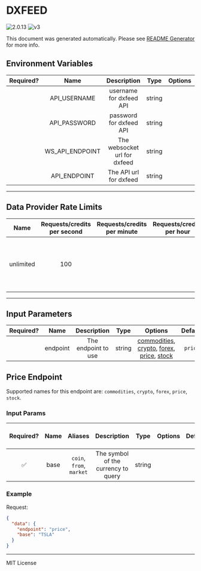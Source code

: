 # DXFEED

![2.0.13](https://img.shields.io/github/package-json/v/smartcontractkit/external-adapters-js?filename=packages/sources/dxfeed/package.json) ![v3](https://img.shields.io/badge/framework%20version-v3-blueviolet)

This document was generated automatically. Please see [README Generator](../../scripts#readme-generator) for more info.

## Environment Variables

| Required? |      Name       |         Description          |  Type  | Options |                  Default                   |
| :-------: | :-------------: | :--------------------------: | :----: | :-----: | :----------------------------------------: |
|           |  API_USERNAME   |   username for dxfeed API    | string |         |                                            |
|           |  API_PASSWORD   |   password for dxfeed API    | string |         |                                            |
|           | WS_API_ENDPOINT | The websocket url for dxfeed | string |         |                                            |
|           |  API_ENDPOINT   |    The API url for dxfeed    | string |         | `https://tools.dxfeed.com/webservice/rest` |

---

## Data Provider Rate Limits

|   Name    | Requests/credits per second | Requests/credits per minute | Requests/credits per hour |                                 Note                                 |
| :-------: | :-------------------------: | :-------------------------: | :-----------------------: | :------------------------------------------------------------------: |
| unlimited |             100             |                             |                           | Dxfeed does not describe a rate limit, but setting reasonable limits |

---

## Input Parameters

| Required? |   Name   |     Description     |  Type  |                                                                 Options                                                                 | Default |
| :-------: | :------: | :-----------------: | :----: | :-------------------------------------------------------------------------------------------------------------------------------------: | :-----: |
|           | endpoint | The endpoint to use | string | [commodities](#price-endpoint), [crypto](#price-endpoint), [forex](#price-endpoint), [price](#price-endpoint), [stock](#price-endpoint) | `price` |

## Price Endpoint

Supported names for this endpoint are: `commodities`, `crypto`, `forex`, `price`, `stock`.

### Input Params

| Required? | Name |         Aliases          |             Description             |  Type  | Options | Default | Depends On | Not Valid With |
| :-------: | :--: | :----------------------: | :---------------------------------: | :----: | :-----: | :-----: | :--------: | :------------: |
|    ✅     | base | `coin`, `from`, `market` | The symbol of the currency to query | string |         |         |            |                |

### Example

Request:

```json
{
  "data": {
    "endpoint": "price",
    "base": "TSLA"
  }
}
```

---

MIT License

